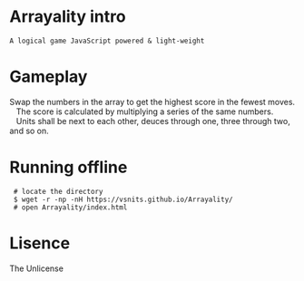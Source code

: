

# Arrayality intro
    A logical game JavaScript powered & light-weight

# Gameplay
   Swap the numbers in the array to get the highest score in the fewest moves. <br>
   The score is calculated by multiplying a series of the same numbers. <br>
   Units shall be next to each other, deuces through one, three through two, and so on.
   
# Running offline
```shell
 # locate the directory
 $ wget -r -np -nH https://vsnits.github.io/Arrayality/
 # open Arrayality/index.html
```

 # Lisence
   The Unlicense
   
